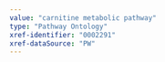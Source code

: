 ```yaml
---
value: "carnitine metabolic pathway"
type: "Pathway Ontology"
xref-identifier: "0002291"
xref-dataSource: "PW"
---
```

